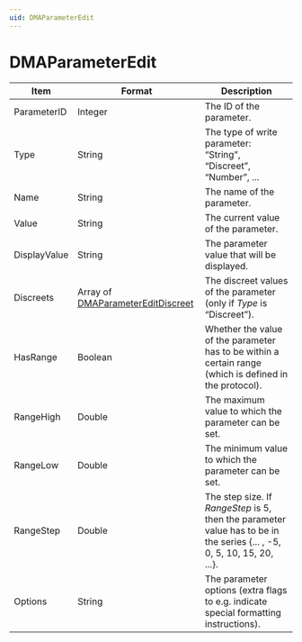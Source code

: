 ```yaml
---
uid: DMAParameterEdit
---
```


# DMAParameterEdit

| Item | Format | Description |
|--|--|--|
| ParameterID | Integer | The ID of the parameter. |
| Type | String | The type of write parameter: “String”, “Discreet”, “Number”, ... |
| Name | String | The name of the parameter. |
| Value | String | The current value of the parameter. |
| DisplayValue | String | The parameter value that will be displayed. |
| Discreets | Array of [DMAParameterEditDiscreet](xref:DMAParameterEditDiscreet) | The discreet values of the parameter (only if *Type* is “Discreet”). |
| HasRange | Boolean | Whether the value of the parameter has to be within a certain range (which is defined in the protocol). |
| RangeHigh | Double | The maximum value to which the parameter can be set. |
| RangeLow | Double | The minimum value to which the parameter can be set. |
| RangeStep | Double | The step size. If *RangeStep* is 5, then the parameter value has to be in the series {... , -5, 0, 5, 10, 15, 20, ...}. |
| Options | String | The parameter options (extra flags to e.g. indicate special formatting instructions). |
